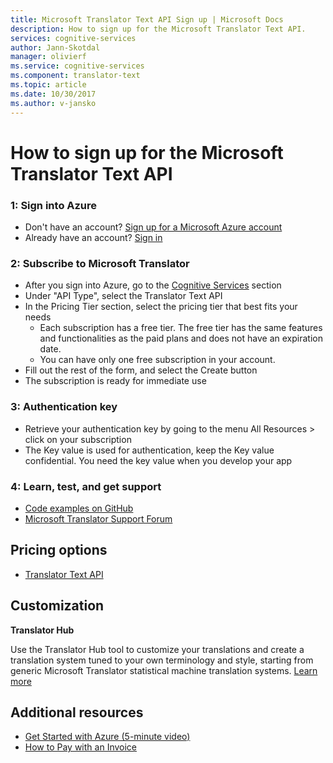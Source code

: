 ```yaml
---
title: Microsoft Translator Text API Sign up | Microsoft Docs
description: How to sign up for the Microsoft Translator Text API.
services: cognitive-services
author: Jann-Skotdal
manager: olivierf
ms.service: cognitive-services
ms.component: translator-text
ms.topic: article
ms.date: 10/30/2017
ms.author: v-jansko
---
```


# How to sign up for the Microsoft Translator Text API


### 1: Sign into Azure 	
- Don't have an account? [Sign up for a Microsoft Azure account](http://azure.com/)
- Already have an account? [Sign in](http://portal.azure.com/)

### 2: Subscribe to Microsoft Translator 	
- After you sign into Azure, go to the [Cognitive Services](https://portal.azure.com/#create/Microsoft.CognitiveServices) section
- Under "API Type", select the Translator Text API
- In the Pricing Tier section, select the pricing tier that best fits your needs
	- Each subscription has a free tier. The free tier has the same features and functionalities as the paid plans and does not have an expiration date.
	- You can have only one free subscription in your account.
- Fill out the rest of the form, and select the Create button
- The subscription is ready for immediate use

### 3: Authentication key 	
- Retrieve your authentication key by going to the menu All Resources > click on your subscription
- The Key value is used for authentication, keep the Key value confidential. You need the key value when you develop your app

### 4: Learn, test, and get support 	
- [Code examples on GitHub](https://github.com/MicrosoftTranslator)
- [Microsoft Translator Support Forum](http://www.aka.ms/TranslatorForum)


## Pricing options
- [Translator Text API](https://azure.microsoft.com/pricing/details/cognitive-services/translator-text-api/)

## Customization
**Translator Hub**

Use the Translator Hub tool to customize your translations and create a translation system tuned to your own terminology and style, starting from generic Microsoft Translator statistical machine translation systems. [Learn more](customization.md)
 
## Additional resources
- [Get Started with Azure (5-minute video)](https://azure.microsoft.com/get-started/?b=16.24)
- [How to Pay with an Invoice](https://azure.microsoft.com/pricing/invoicing/)
